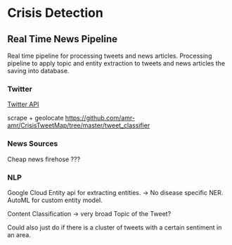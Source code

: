 # Crisis Detection

## Real Time News Pipeline

Real time pipeline for processing tweets and news articles. Processing pipeline to apply topic and entity extraction to tweets and news articles the saving into database.

### Twitter

[Twitter API](https://developer.twitter.com/en/docs/tweets/data-dictionary/overview/intro-to-tweet-json)

scrape + geolocate
https://github.com/amr-amr/CrisisTweetMap/tree/master/tweet_classifier


### News Sources

Cheap news firehose ???


### NLP

Google Cloud Entity api for extracting entities. -> No disease specific NER.
AutoML for custom entity model.


Content Classification -> very broad
Topic of the Tweet?


Could also just do if there is a cluster of tweets with a certain sentiment in an area.







